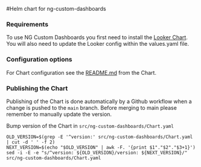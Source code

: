 #Helm chart for ng-custom-dashboards

### Requirements
To use NG Custom Dashboards you first need to install the [Looker Chart](https://github.com/harness/helm-looker).
You will also need to update the Looker config within the values.yaml file.

### Configuration options
For Chart configuration see the [README.md](src/ng-custom-dashboards/README.md) from the Chart.

### Publishing the Chart
Publishing of the Chart is done automatically by a Github workflow when a change is pushed to the `main` branch. Before merging to main please remember to manually update the version.

Bump version of the Chart in `src/ng-custom-dashboards/Chart.yaml`
```shell
OLD_VERSION=$(grep -E '^version:' src/ng-custom-dashboards/Chart.yaml | cut -d ' ' -f 2)
NEXT_VERSION=$(echo "$OLD_VERSION" | awk -F. '{print $1"."$2"."$3+1}')
sed -i -E -e "s/^version: ${OLD_VERSION}/version: ${NEXT_VERSION}/" src/ng-custom-dashboards/Chart.yaml
```
